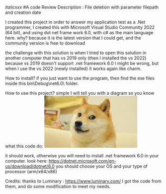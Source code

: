 _italicxxx_
#A code Review
Description : File deletion with parameter filepath and creation date

I created this project in order to answer my application test as a .Net programmer,
I created this with Microsoft Visual Studio Community 2022 (64 bit),
and using dot net frame work 6.0, with c# as the main language here.
why? because it is the latest version that I could get, and the community version is free to download

the challenge with this solution is when I tried to open this solution in another computer
that has vs 2019 only (then I installed the vs 2022) because vs 2019 doesn't support .net framework 6.0
I might be wrong, but when I use the vs 2022 (newly installed) it works again like charm.

How to install?
if you just want to use the program, then find the exe files inside this bin\Debug\net6.0\ folder.

How to use this project?
simple I will tell you with a diagram so you know what this code do:
![Test Image 1](doge.jpg)

it should work, otherwise you will need to install .net framework 6.0 in your computer.
look here:
https://dotnet.microsoft.com/en-us/download/dotnet/6.0
you should choose your OS and your type of processor (arm/x64/x86)

Credits:
thanks to Luminary : https://www.luminary.com/
I got the code from them, and do some modification to meet my needs.


